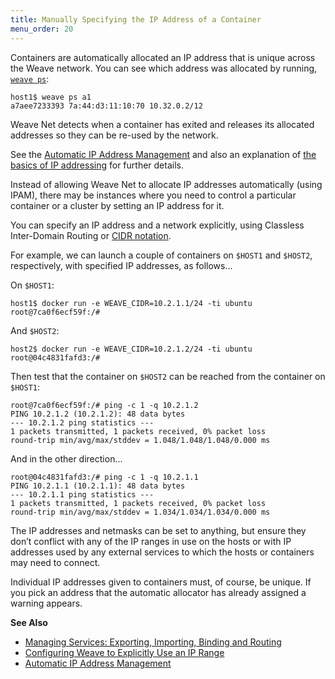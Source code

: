 ```yaml
---
title: Manually Specifying the IP Address of a Container
menu_order: 20
---
```


Containers are automatically allocated an IP address that is unique across the Weave network. You can see which address was allocated by running, [`weave ps`](/site/troubleshooting.md#weave-status):

    host1$ weave ps a1
    a7aee7233393 7a:44:d3:11:10:70 10.32.0.2/12

Weave Net detects when a container has exited and releases its allocated addresses so they can be re-used by the network.

See the [Automatic IP Address Management](/site/ipam.md) and also an explanation of [the basics of IP addressing](/how-it-works/ip-addresses.md) for further details.

Instead of allowing Weave Net to allocate IP addresses automatically (using IPAM), there may be instances where you need to control a particular container or a cluster by setting an IP address for it.  

You can specify an IP address and a network explicitly, using Classless Inter-Domain Routing or [CIDR notation](https://en.wikipedia.org/wiki/Classless_Inter-Domain_Routing).

For example, we can launch a couple of containers on `$HOST1` and
`$HOST2`, respectively, with specified IP addresses, as follows...

On `$HOST1`:

    host1$ docker run -e WEAVE_CIDR=10.2.1.1/24 -ti ubuntu
    root@7ca0f6ecf59f:/#

And `$HOST2`:

    host2$ docker run -e WEAVE_CIDR=10.2.1.2/24 -ti ubuntu
    root@04c4831fafd3:/#

Then test that the container on `$HOST2` can be reached from the container on `$HOST1`:

    root@7ca0f6ecf59f:/# ping -c 1 -q 10.2.1.2
    PING 10.2.1.2 (10.2.1.2): 48 data bytes
    --- 10.2.1.2 ping statistics ---
    1 packets transmitted, 1 packets received, 0% packet loss
    round-trip min/avg/max/stddev = 1.048/1.048/1.048/0.000 ms

And in the other direction...

    root@04c4831fafd3:/# ping -c 1 -q 10.2.1.1
    PING 10.2.1.1 (10.2.1.1): 48 data bytes
    --- 10.2.1.1 ping statistics ---
    1 packets transmitted, 1 packets received, 0% packet loss
    round-trip min/avg/max/stddev = 1.034/1.034/1.034/0.000 ms

The IP addresses and netmasks can be set to anything, but ensure they don’t conflict with any of the IP ranges in use on the hosts or with IP addresses used by any external services to which the hosts or containers may need to connect. 

Individual IP addresses given to containers must, of course, be unique. If you pick an address that the automatic allocator has already assigned a warning appears.

**See Also**

 * [Managing Services: Exporting, Importing, Binding and Routing](/site/using-weave/service-management.md)
 * [Configuring Weave to Explicitly Use an IP Range](/site/using-weave/configuring-weave.md) 
 * [Automatic IP Address Management](/site/ipam.md)   

